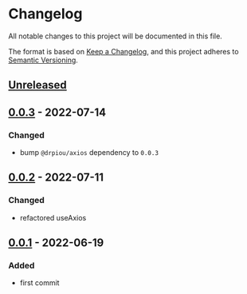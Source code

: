 # Changelog

All notable changes to this project will be documented in this file.

The format is based on [Keep a Changelog](https://keepachangelog.com/en/1.0.0/), and this project adheres to [Semantic Versioning](https://semver.org/spec/v2.0.0.html).

## [Unreleased]

## [0.0.3] - 2022-07-14

### Changed

- bump `@drpiou/axios` dependency to `0.0.3`

## [0.0.2] - 2022-07-11

### Changed

- refactored useAxios

## [0.0.1] - 2022-06-19

### Added

- first commit

[Unreleased]: https://github.com/drpiou/react-axios/compare/v0.0.3...HEAD
[0.0.3]: https://github.com/drpiou/react-axios/compare/v0.0.2...v0.0.3
[0.0.2]: https://github.com/drpiou/react-axios/compare/v0.0.1...v0.0.2
[0.0.1]: https://github.com/drpiou/react-axios/releases/tag/v0.0.1
